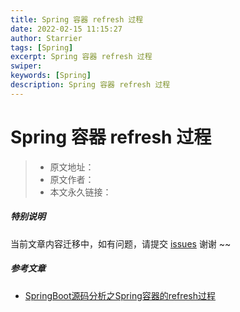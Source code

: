 ```yaml
---
title: Spring 容器 refresh 过程
date: 2022-02-15 11:15:27
author: Starrier
tags: [Spring]
excerpt: Spring 容器 refresh 过程
swiper:
keywords: [Spring]
description: Spring 容器 refresh 过程
---
```


# Spring 容器 refresh 过程

> * 原文地址：[]()
> * 原文作者：[]()
> * 本文永久链接：[]()

##### **特别说明**

当前文章内容迁移中，如有问题，请提交 [issues](https://github.com/Starrier/starrier.github.io/issues) 谢谢 ~~

##### 参考文章

- [SpringBoot源码分析之Spring容器的refresh过程](https://fangjian0423.github.io/2017/05/10/springboot-context-refresh/)
